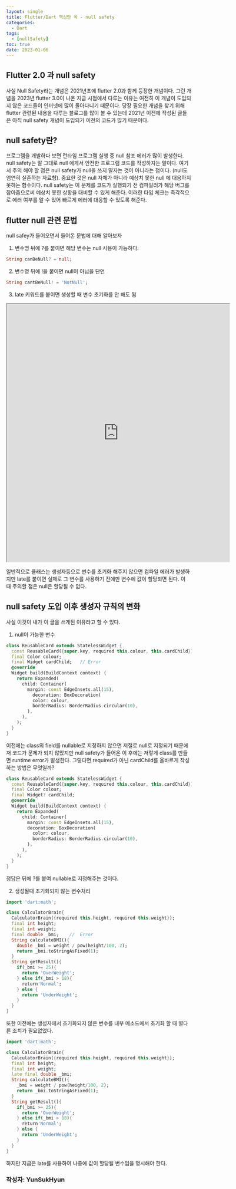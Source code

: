 ```yaml
---
layout: single
title: Flutter/Dart 핵심만 쏙 - null safety
categories:
  - Dart
tags:
  - [nullSafety]
toc: true
date: 2023-01-06
---
```


## Flutter 2.0 과 null safety
사실 Null Safety라는 개념은 2021년초에 flutter 2.0과 함께 등장한 개념이다. 그런 개념을 2023년 flutter 3.0이 나온 지금
시점에서 다루는 이유는 여전히 이 개념이 도입되지 않은 코드들이 인터넷에 많이 돌아다니기 때문이다. 
당장 필요한 개념을 찾기 위해 flutter 관련된 내용을 다루는 블로그를 많이 볼 수 있는데 2021년 이전에 작성된 
글들은 아직 null safety 개념이 도입되기 이전의 코드가 많기 때문이다. 


## null safety란?

프로그램을 개발하다 보면 런타임 프로그램 실행 중 null 참조 에러가 많이 발생한다.   null safety는 말 그대로 null 에게서 안전한 프로그램 코드를 작성하자는 말이다. 여기서 주의 해야 할 점은 null safety가 null을 쓰지 말자는 것이 아니라는 점이다.  (null도 엄연히 실존하는 자료형).  중요한 것은 null 자체가 아니라 예상치 못한 null 에 대응하지 못하는 함수이다. null safety는 이 문제를 코드가 실행되기 전 컴파일러가 해당 버그를 잡아줌으로써 예상치 못한 상황을 대비할 수 있게 해준다. 이러한 타입 체크는 즉각적으로 에러 여부를 알 수 있어 빠르게 에러에 대응할 수 있도록 해준다. 

## flutter null 관련 문법
null safey가 들어오면서 들어온 문법에 대해 알아보자
1. 변수명 뒤에 ?를 붙이면 해당 변수는 null 사용이 가능하다. 
```dart
String canBeNull? = null; 
```
2. 변수명 뒤에 !을 붙이면 null이 아님을 단언
```dart
String cantBeNull! = 'NotNull';
```
3. late 키워드를 붙이면 생성할 때 변수 초기화를 안 해도 됨
<iframe src="https://dartpad.dev/embed-dart.html?id=07998808a07eda8fec2269710036cf7f" style="width:120%; height:700px"></iframe>

일반적으로 클래스는 생성자등으로 변수를 초기화 해주지 않으면 컴파일 에러가 발생하지만 late를 붙이면 
실제로 그 변수를 사용하기 전에만 변수에 값이 할당되면 된다. 이 때 주의할 점은 null은 할당될 수 없다. 

## null safety 도입 이후 생성자 규칙의 변화
사실 이것이 내가 이 글을 쓰게된 이유라고 할 수 있다.

1. null이 가능한 변수

```dart
class ReusableCard extends StatelessWidget {  
  const ReusableCard({super.key, required this.colour, this.cardChild});  
  final Color colour;  
  final Widget cardChild;  	// Error
  @override  
  Widget build(BuildContext context) {  
    return Expanded(  
      child: Container(  
        margin: const EdgeInsets.all(15),  
		  decoration: BoxDecoration(  
          color: colour,  
		  borderRadius: BorderRadius.circular(10),  
	    ),  
	  ),  
    );  
  }  
}
```

이전에는 class의 field를 nullable로 지정하지 않으면 저절로 null로 지정되기 때문에 저 코드가 문제가 되지 않았지만
null safety가 들어온 이 후에는 저렇게 class를 만들면 runtime error가 발생한다. 그렇다면 required가 아닌 cardChild를
올바르게 작성하는 방법은 무엇일까? 
```dart
class ReusableCard extends StatelessWidget {
  const ReusableCard({super.key, required this.colour, this.cardChild});
  final Color colour;
  final Widget? cardChild;
  @override
  Widget build(BuildContext context) {
    return Expanded(
      child: Container(
        margin: const EdgeInsets.all(15),
        decoration: BoxDecoration(
          color: colour,
          borderRadius: BorderRadius.circular(10),
        ),
      ),
    );
  }
}
```
정답은 뒤에 ?를 붙여 nullable로 지정해주는 것이다. 

2. 생성될때 초기화되지 않는 변수처리

```dart
import 'dart:math';

class CalculatorBrain{
  CalculatorBrain({required this.height, required this.weight});
  final int height;
  final int weight;
  final double _bmi;	//	Error
  String calculateBMI(){
    double _bmi = weight / pow(height/100, 2);
    return _bmi.toStringAsFixed(1);
  }
  String getResult(){
    if(_bmi >= 25){
      return 'OverWeight';
    } else if(_bmi > 18){
      return'Normal';
    } else {
      return 'UnderWeight';
    }
  }
}
```

또한 이전에는 생성자에서 초기화되지 않은 변수를 내부 메소드에서 초기화 할 때 별다른 조치가 필요없었다.

```dart
import 'dart:math';

class CalculatorBrain{
  CalculatorBrain({required this.height, required this.weight});
  final int height;
  final int weight;
  late final double _bmi;
  String calculateBMI(){
    _bmi = weight / pow(height/100, 2);
    return _bmi.toStringAsFixed(1);
  }
  String getResult(){
    if(_bmi >= 25){
      return 'OverWeight';
    } else if(_bmi > 18){
      return'Normal';
    } else {
      return 'UnderWeight';
    }
  }
}
```

하지만 지금은 late를 사용하여 나중에 값이 할당될 변수임을 명시해야 한다.

### 작성자: YunSukHyun
